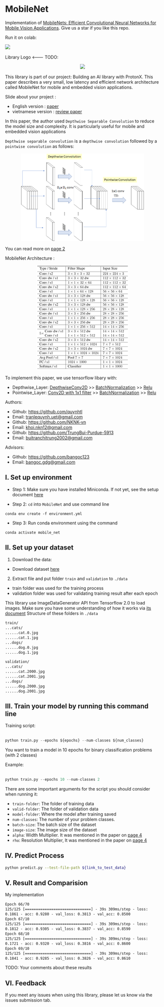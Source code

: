 # MobileNet 
Implementation of [MobileNets: Efficient Convolutional Neural Networks for Mobile Vision Applications](https://arxiv.org/abs/1704.04861). Give us a star if you like this repo.

Run it on colab:

<a href="https://colab.research.google.com/drive/1j3eh-GVhLIIHZ6HsT1jg56K9U1P_BiTh?usp=sharing"><img src="https://storage.googleapis.com/protonx-cloud-storage/colab_favicon_256px.png" width=80> </a>


Library Logo <--- TODO:

<p align="center">
    <img src='https://storage.googleapis.com/protonx-cloud-storage/transformer/protonx-transf.png' width=200 class="center">
</p>

This library is part of our project: Building an AI library with ProtonX. This paper describes a very small, low latency and efficient network architecture called MobileNet for mobile and embedded vision applications.

Slide about your project : 
+ English version : <a href="https://towardsdatascience.com/review-mobilenetv1-depthwise-separable-convolution-light-weight-model-a382df364b69">paper</a>
+ vietnamese version : <a href="https://docs.google.com/document/d/1mA3SaEipchu4OIyhdOe_IbeDHuhqfOlrHLj-OL7LiAI/edit">review paper</a>


In this paper, the author used `Depthwise Separable Convolution` to reduce the model size and complexity. It is particularly useful for mobile and embedded vision applications

`Depthwise separable convolution` is a `depthwise convolution` followed by a `pointwise convolution` as follows:
<p align="center">
    <img src='figures/DepthwiseSeparableConvolution.png' width=400 class="center">
</p>

You can read more on [page 2](https://arxiv.org/pdf/1704.04861.pdf)

MobileNet Architecture :


<p align="center">
    <img src='figures/architecture.png' width=300 class="center">
</p>

To implement this paper, we use tensorflow libary with:
- Depthwise_Layer: [DepthwiseConv2D](https://www.tensorflow.org/api_docs/python/tf/keras/layers/DepthwiseConv2D) >> [BatchNormalization](https://keras.io/api/layers/normalization_layers/batch_normalization/) >> [Relu](https://keras.io/api/layers/activations/#relu-function)
- Pointwise_Layer: [Conv2D with 1x1 filter](https://www.tensorflow.org/api_docs/python/tf/keras/layers/Conv2D) >> [BatchNormalization](https://keras.io/api/layers/normalization_layers/batch_normalization/) >> [Relu](https://keras.io/api/layers/activations/#relu-function)


Authors:
- Github: https://github.com/quynhtl 
- Email: tranlequynh.uet@gmail.com 
- Github: https://github.com/NKNK-vn 
- Email: khoi.nkn12@gmail.com
- Github: https://github.com/TrungBui-Purdue-5913
- Email: buitranchitrung2002@gmail.com

Advisors:
- Github: https://github.com/bangoc123
- Email: bangoc.gdg@gmail.com

## I.  Set up environment
- Step 1: Make sure you have installed Miniconda. If not yet, see the setup document <a href="https://docs.conda.io/en/latest/miniconda.html">here</a>


- Step 2: `cd` into `MobileNet` and use command line
```
conda env create -f environment.yml
```

- Step 3: Run conda environment using the command

```
conda activate mobile_net
``` 

## II.  Set up your dataset

<!-- - Guide user how to download your data and set the data pipeline  -->
1. Download the data:
- Download dataset [here](https://storage.googleapis.com/mledu-datasets/cats_and_dogs_filtered.zip)
2. Extract file and put folder ```train``` and ```validation``` to ```./data``` 
- train folder was used for the training process
- validation folder was used for validating training result after each epoch

This library use ImageDataGenerator API from Tensorflow 2.0 to load images. Make sure you have some understanding of how it works via [its document](https://keras.io/api/preprocessing/image/)
Structure of these folders in ```./data```

```
train/
...cats/
......cat.0.jpg
......cat.1.jpg
...dogs/
......dog.0.jpg
......dog.1.jpg
```

```
validation/
...cats/
......cat.2000.jpg
......cat.2001.jpg
...dogs/
......dog.2000.jpg
......dog.2001.jpg
```

<!-- - References: [NLP](https://github.com/bangoc123/transformer) and [CV](https://github.com/bangoc123/mlp-mixer) -->



## III. Train your model by running this command line

Training script:


```python

python train.py --epochs ${epochs} --num-classes ${num_classes} 

```
You want to train a model in 10 epochs for binary classification problems (with 2 classes)



Example:

```python

python train.py --epochs 10 --num-classes 2 

``` 

There are some important arguments for the script you should consider when running it:

- `train-folder`: The folder of training data
- `valid-folder`: The folder of validation data
- `model-folder`: Where the model after training saved
- `num-classes`: The number of your problem classes.
- `batch-size`: The batch size of the dataset
- `image-size`: The image size of the dataset
- `alpha`: Width Multiplier. It was mentioned in the paper on [page 4](https://arxiv.org/pdf/1704.04861.pdf)
- `rho`: Resolution Multiplier, It was mentioned in the paper on [page 4](https://arxiv.org/pdf/1704.04861.pdf)
## IV. Predict Process

```bash
python predict.py --test-file-path ${link_to_test_data}
```

## V. Result and Comparision


My implementation
```
Epoch 66/70
125/125 [==============================] - 39s 309ms/step - loss: 0.1861 - acc: 0.9280 - val_loss: 0.3813 - val_acc: 0.8500
Epoch 67/10
125/125 [==============================] - 39s 309ms/step - loss: 0.1812 - acc: 0.9305 - val_loss: 0.3837 - val_acc: 0.8590
Epoch 68/10
125/125 [==============================] - 39s 309ms/step - loss: 0.1721 - acc: 0.9320 - val_loss: 0.3816 - val_acc: 0.8600
Epoch 69/10
125/125 [==============================] - 39s 309ms/step - loss: 0.1841 - acc: 0.9285 - val_loss: 0.3826 - val_acc: 0.8610

```

<!-- **FIXME**

Other architecture

```
Epoch 6/10
391/391 [==============================] - 115s 292ms/step - loss: 0.1999 - acc: 0.9277 - val_loss: 0.4719 - val_acc: 0.8130
Epoch 7/10
391/391 [==============================] - 114s 291ms/step - loss: 0.1526 - acc: 0.9494 - val_loss: 0.5224 - val_acc: 0.8318
Epoch 8/10
391/391 [==============================] - 115s 293ms/step - loss: 0.1441 - acc: 0.9513 - val_loss: 0.5811 - val_acc: 0.7875
``` -->

TODO:
Your comments about these results 


<!-- ## VI. Running Test

When you want to modify the model, you need to run the test to make sure your change does not affect the whole system.

In the `./folder-name` **(FIXME)** folder please run:

```bash
pytest
``` -->
## VI. Feedback
If you meet any issues when using this library, please let us know via the issues submission tab.


